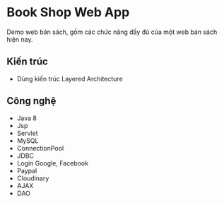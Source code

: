 # Book Shop Web App

Demo web bán sách, gồm các chức năng đầy đủ của một web bán sách hiện nay.

## Kiến trúc
- Dùng kiến trúc Layered Architecture

## Công nghệ
- Java 8
- Jsp
- Servlet
- MySQL
- ConnectionPool
- JDBC
- Login Google, Facebook
- Paypal
- Cloudinary
- AJAX
- DAO
